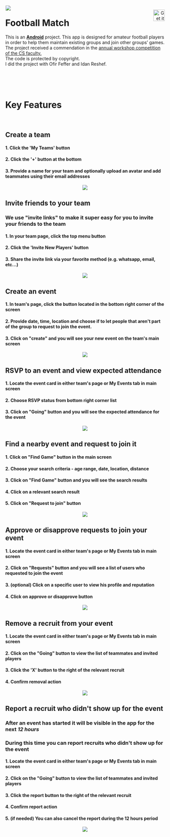 <img src="https://github.com/WorkshopFootball/FootballMatch/blob/master/fm_client/app/src/main/res/mipmap-xxxhdpi/ic_launcher.png?raw=true" align="left" hspace="1" vspace="1"/>

<a href='https://play.google.com/store/apps/details?id=workshop.cloud.tau.footballmatch' target='_blank' align="right"><img align="right" height='36' src='https://play.google.com/intl/en_us/badges/images/badge_new.png' alt='Get it on Google Play' /></a>
# Football Match


This is an [**Android**](https://developer.android.com) project. This app is designed for amateur football players in order to help them maintain existing groups and join other
groups’ games.<br> The project received a commendation in the <a href='https://goodtoknow.tau.ac.il/computer-h/workshop_projects/?tab=1'/> annual workshop competition of the CS faculty. </a><br>  The code is protected by copyright.<br> I did the project with Ofir Feffer and Idan Reshef.  

<br> 
<br> 
<br>

# Key Features
<br>

## Create a team
#### 1. Click the 'My Teams' button
#### 2. Click the '+' button at the bottom
#### 3. Provide a name for your team and optionally upload an avatar and add teammates using their email addresses
<p align="center">
<img src="https://media.giphy.com/media/9DyYyB2Q2o6pJeUHyp/giphy.gif" />
</p>

## Invite friends to your team
### We use "invite links" to make it super easy for you to invite your friends to the team
#### 1. In your team page, click the top menu button
#### 2. Click the 'Invite New Players' button
#### 3. Share the invite link via your favorite method (e.g. whatsapp, email, etc...)
<p align="center">
<img src="https://media.giphy.com/media/6siIbFeQAsRbhhDHDo/giphy.gif" />
</p>

## Create an event
#### 1. In team's page, click the button located in the bottom right corner of the screen
#### 2. Provide date, time, location and choose if to let people that aren't part of the group to request to join the event.
#### 3. Click on "create" and you will see your new event on the team's main screen
<p align="center">
  <img src="https://i.imgur.com/vN3uzmm.gif" />
</p>

## RSVP to an event and view expected attendance
#### 1. Locate the event card in either team's page or My Events tab in main screen
#### 2. Choose RSVP status from bottom right corner list
#### 3. Click on "Going" button and you will see the expected attendance for the event
<p align="center">
  <img src="https://i.imgur.com/vAIc0ex.gif" />
</p>

## Find a nearby event and request to join it
#### 1. Click on "Find Game" button in the main screen
#### 2. Choose your search criteria - age range, date, location, distance
#### 3. Click on "Find Game" button and you will see the search results
#### 4. Click on a relevant search result
#### 5. Click on "Request to join" button
<p align="center">
  <img src="https://i.imgur.com/oq31kt5.gif" />
</p>

## Approve or disapprove requests to join your event
#### 1. Locate the event card in either team's page or My Events tab in main screen
#### 2. Click on "Requests" button and you will see a list of users who requested to join the event
#### 3. (optional) Click on a specific user to view his profile and reputation
#### 4. Click on approve or disapprove button
<p align="center">
  <img src="https://i.imgur.com/C5ekGck.gif" />
</p>

## Remove a recruit from your event
#### 1. Locate the event card in either team's page or My Events tab in main screen
#### 2. Click on the "Going" button to view the list of teammates and invited players
#### 3. Click the 'X' button to the right of the relevant recruit
#### 4. Confirm removal action
<p align="center">
  <img src="https://i.imgur.com/meFSyfX.gif" />
</p>

## Report a recruit who didn't show up for the event
### After an event has started it will be visible in the app for the next *12 hours*
### During this time you can report recruits who didn't show up for the event
#### 1. Locate the event card in either team's page or My Events tab in main screen
#### 2. Click on the "Going" button to view the list of teammates and invited players
#### 3. Click the report button to the right of the relevant recruit
#### 4. Confirm report action
#### 5. (if needed) You can also cancel the report during the 12 hours period
<p align="center">
  <img src="https://i.imgur.com/xMFLL8R.gif" />
</p>

